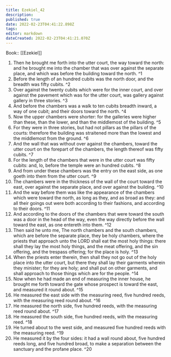 ```yaml
---
title: Ezekiel_42
description: 
published: true
date: 2022-02-23T04:41:22.898Z
tags: 
editor: markdown
dateCreated: 2022-02-23T04:41:21.070Z
---
```


 Book:: [[Ezekiel]]
 1. Then he brought me forth into the utter court, the way toward the north: and he brought me into the chamber that was over against the separate place, and which was before the building toward the north. ^1
 2. Before the length of an hundred cubits was the north door, and the breadth was fifty cubits. ^2
 3. Over against the twenty cubits which were for the inner court, and over against the pavement which was for the utter court, was gallery against gallery in three stories. ^3
 4. And before the chambers was a walk to ten cubits breadth inward, a way of one cubit; and their doors toward the north. ^4
 5. Now the upper chambers were shorter: for the galleries were higher than these, than the lower, and than the middlemost of the building. ^5
 6. For they were in three stories, but had not pillars as the pillars of the courts: therefore the building was straitened more than the lowest and the middlemost from the ground. ^6
 7. And the wall that was without over against the chambers, toward the utter court on the forepart of the chambers, the length thereof was fifty cubits. ^7
 8. For the length of the chambers that were in the utter court was fifty cubits: and, lo, before the temple were an hundred cubits. ^8
 9. And from under these chambers was the entry on the east side, as one goeth into them from the utter court. ^9
 10. The chambers were in the thickness of the wall of the court toward the east, over against the separate place, and over against the building. ^10
 11. And the way before them was like the appearance of the chambers which were toward the north, as long as they, and as broad as they: and all their goings out were both according to their fashions, and according to their doors. ^11
 12. And according to the doors of the chambers that were toward the south was a door in the head of the way, even the way directly before the wall toward the east, as one entereth into them. ^12
 13. Then said he unto me, The north chambers and the south chambers, which are before the separate place, they be holy chambers, where the priests that approach unto the LORD shall eat the most holy things: there shall they lay the most holy things, and the meat offering, and the sin offering, and the trespass offering; for the place is holy. ^13
 14. When the priests enter therein, then shall they not go out of the holy place into the utter court, but there they shall lay their garments wherein they minister; for they are holy; and shall put on other garments, and shall approach to those things which are for the people. ^14
 15. Now when he had made an end of measuring the inner house, he brought me forth toward the gate whose prospect is toward the east, and measured it round about. ^15
 16. He measured the east side with the measuring reed, five hundred reeds, with the measuring reed round about. ^16
 17. He measured the north side, five hundred reeds, with the measuring reed round about. ^17
 18. He measured the south side, five hundred reeds, with the measuring reed. ^18
 19. He turned about to the west side, and measured five hundred reeds with the measuring reed. ^19
 20. He measured it by the four sides: it had a wall round about, five hundred reeds long, and five hundred broad, to make a separation between the sanctuary and the profane place. ^20
